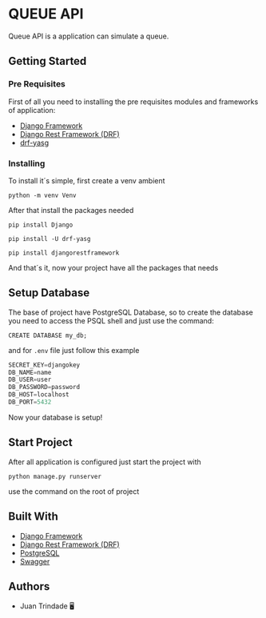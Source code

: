 # QUEUE API
Queue API is a application can simulate a queue.

## Getting Started
### Pre Requisites
First of all you need to installing the pre requisites modules and frameworks of application:
- [Django Framework](https://www.djangoproject.com/download/)
- [Django Rest Framework (DRF)](https://www.django-rest-framework.org/#installation)
- [drf-yasg](https://drf-yasg.readthedocs.io/en/stable/readme.html)

### Installing
To install it´s simple, first create a venv ambient
```
python -m venv Venv
```
After that install the packages needed
```
pip install Django
```
```
pip install -U drf-yasg
```
```
pip install djangorestframework
```
And that´s it, now your project have all the packages that needs

## Setup Database
The base of project have PostgreSQL Database, so to create the database you need to access the PSQL shell and just use the command:
```
CREATE DATABASE my_db;
```
and for `.env` file just follow this example
```js
SECRET_KEY=djangokey
DB_NAME=name
DB_USER=user
DB_PASSWORD=password
DB_HOST=localhost
DB_PORT=5432
```
Now your database is setup!

## Start Project
After all application is configured just start the project with 
```
python manage.py runserver
```
use the command on the root of project

## Built With
- [Django Framework](https://www.djangoproject.com/download/)
- [Django Rest Framework (DRF)](https://www.django-rest-framework.org/#installation)
- [PostgreSQL](https://www.postgresql.org/download/)
- [Swagger](https://drf-yasg.readthedocs.io/en/stable/readme.html)

## Authors
- Juan Trindade 🖥️

